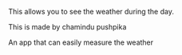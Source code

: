 This allows you to see the weather during the day.

This is made by chamindu pushpika

An app that can easily measure the weather
